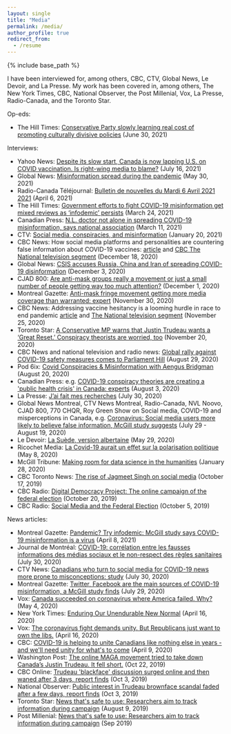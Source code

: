 ```yaml
---
layout: single
title: "Media"
permalink: /media/
author_profile: true
redirect_from:
  - /resume
---
```


{% include base_path %}

I have been interviewed for, among others, CBC, CTV, Global News, Le Devoir, and La Presse. My work has been covered in, among others, The New York Times, CBC, National Observer, the Post Millenial, Vox, La Presse, Radio-Canada, and the Toronto Star.

Op-eds:
* The Hill Times: [Conservative Party slowly learning real cost of promoting culturally divisive policies](https://www.hilltimes.com/2021/06/30/conservative-party-slowly-learning-real-cost-of-promoting-culturally-divisive-policies/303970) (June 30, 2021)

Interviews:
* Yahoo News: [Despite its slow start, Canada is now lapping U.S. on COVID vaccination. Is right-wing media to blame?](https://ca.news.yahoo.com/despite-a-slower-start-canada-is-now-lapping-us-on-covid-vaccination-are-right-wing-media-to-blame-090044237.html) (July 16, 2021)
* Global News: [Misinformation spread during the pandemic](https://globalnews.ca/video/7917886/misinformation-spread-during-the-pandemic/) (May 30, 2021)
* Radio-Canada Téléjournal: [Bulletin de nouvelles du Mardi 6 Avril 2021 2021](https://ici.radio-canada.ca/tele/le-telejournal-ottawa-gatineau/site/episodes/524194/telejournal-ottawa-gatineau-mathieu-nadon-nouvelles) (April 6, 2021)
* The Hill Times: [Government efforts to fight COVID-19 misinformation get mixed reviews as ‘infodemic’ persists](https://www.hilltimes.com/2021/03/24/government-efforts-to-fight-covid-19-misinformation-appreciated-but-theres-still-more-to-be-done-mps-experts/290190) (March 24, 2021)
* Canadian Press: [N.L. doctor not alone in spreading COVID-19 misinformation, says national association](https://www.piquenewsmagazine.com/coronavirus-covid-19-national-news/nl-doctor-not-alone-in-spreading-covid-19-misinformation-says-national-association-3537081) (March 11, 2021)
* CTV: [Social media, conspiracies, and misinformation](https://ottawa.ctvnews.ca/video?clipId=2122255&binId=1.1487308&playlistPageNum=1) (January 20, 2021)
* CBC News: How social media platforms and personalities are countering false information about COVID-19 vaccines: [article](https://www.cbc.ca/news/health/social-media-covid-vaccine-misinformation-1.5842663) and [CBC The National television segment](https://www.youtube.com/watch?v=UfCvuKHLPws) (December 18, 2020)
* Global News: [CSIS accuses Russia, China and Iran of spreading COVID-19 disinformation](https://globalnews.ca/news/7494689/csis-accuses-russia-china-iran-coronavirus-covid-19-disinformation/) (December 3, 2020)
* CJAD 800: [Are anti-mask groups really a movement or just a small number of people getting way too much attention?](https://www.iheartradio.ca/cjad/audio/are-anti-mask-groups-really-a-movement-or-just-a-small-number-of-people-getting-way-too-much-attention-1.14068306?mode=Article) (December 1, 2020)
* Montreal Gazette: [Anti-mask fringe movement getting more media coverage than warranted: expert](https://montrealgazette.com/news/local-news/anti-maskers-get-more-coverage-than-size-of-movement-warrants-expert) (November 30, 2020)
* CBC News: Addressing vaccine hesitancy is a looming hurdle in race to end pandemic [article](https://www.cbc.ca/news/canada/covid-19-vaccine-safety-1.5813484) and [The National television segment](https://www.youtube.com/watch?v=moVqOWjNkmY) (November 25, 2020)
* Toronto Star: [A Conservative MP warns that Justin Trudeau wants a ‘Great Reset.’ Conspiracy theorists are worried, too](https://www.thestar.com/politics/federal/2020/11/19/a-conservative-mp-warns-that-justin-trudeau-wants-a-great-reset-conspiracy-theorists-are-worried-too.html?rf) (November 20, 2020)
* CBC News and national television and radio news: [Global rally against COVID-19 safety measures comes to Parliament Hill](https://www.cbc.ca/news/politics/covid-19-rally-ottawa-1.5705216) (August 29, 2020)
* Pod 6ix: [Covid Conspiracies & Misinformation with Aengus Bridgman](https://pod6ix.com/covid-conspiracies-misinfo-with-aengus-bridgman-lockdown-toronto-ep-12/) (August 20, 2020)
* Canadian Press: e.g. [COVID-19 conspiracy theories are creating a 'public health crisis' in Canada: experts](https://nationalpost.com/news/canada/covid-19-conspiracies-creating-a-public-health-crisis-in-canada-experts-sa) (August 3, 2020)
* La Presse: [J’ai fait mes recherches](https://www.lapresse.ca/actualites/2020-07-30/j-ai-fait-mes-recherches.php) (July 30, 2020)
* Global News Montreal, CTV News Montreal, Radio-Canada, NVL Noovo, CJAD 800, 770 CHQR, Roy Green Show on Social media, COVID-19 and misperceptions in Canada, e.g. [Coronavirus: Social media users more likely to believe false information, McGill study suggests](https://globalnews.ca/news/7229581/coronavirus-social-media-disinformation-mcgill/) (July 29 - August 19, 2020)
* Le Devoir: [La Suède, version albertaine](https://www.ledevoir.com/politique/canada/579798/la-suede-version-albertaine) (May 29, 2020)
* Ricochet Media: [La Covid-19 aurait un effet sur la polarisation politique](https://ricochet.media/fr/3088/la-covid-19-aurait-un-effet-sur-la-polarisation-politique) (May 8, 2020)
* McGill Tribune: [Making room for data science in the humanities](https://www.mcgilltribune.com/private/making-room-for-data-science-in-the-humanities-280120/?fbclid=IwAR3jcKYgnA-UAwItDpg9hO5fVpvsYzewckVnwKvUOYV0C-p4RIr1TCPRy2g) (January 28, 2020)
* CBC Toronto News: [The rise of Jagmeet Singh on social media](https://www.cbc.ca/player/news/canada/toronto) (October 17, 2019)
* CBC Radio: [Digital Democracy Project: The online campaign of the federal election](https://betalisten.cbc.ca/listen/live-radio/1-78-all-in-a-weekend/clip/15742134-digital-democracy-project-the-online-campaign-of-the-federal-election) (October 20, 2019)
* CBC Radio: [Social Media and the Federal Election](https://www.cbc.ca/listen/live-radio/1-78-all-in-a-weekend/clip/15739794-social-media-and-the-federal-election) (October 5, 2019)

News articles:
* Montreal Gazette: [Pandemic? Try infodemic: McGill study says COVID-19 misinformation is a virus](https://montrealgazette.com/news/local-news/pandemic-try-infodemic-mcgill-study-says-covid-19-misinformation-is-a-virus) (April 8, 2021)
* Journal de Montréal: [COVID-19: corrélation entre les fausses informations des médias sociaux et le non-respect des règles sanitaires](https://www.journaldemontreal.com/2020/07/29/covid-19--correlation-entre-les-fausses-informations-des-medias-sociaux-et-le-non-respect-des-regles-sanitaires) (July 30, 2020)
* CTV News: [Canadians who turn to social media for COVID-19 news more prone to misconceptions: study](https://montreal.ctvnews.ca/canadians-who-turn-to-social-media-for-covid-19-news-more-prone-to-misconceptions-study-1.5043823) (July 30, 2020)
* Montreal Gazette: [Twitter, Facebook are the main sources of COVID-19 misinformation, a McGill study finds](https://montrealgazette.com/news/local-news/twitter-facebook-are-the-main-sources-of-covid-19-misinformation-a-mcgill-study-finds/wcm/229a5fe0-a31f-48f7-a23f-ea89f95fc5cb/) (July 29, 2020)
* Vox: [Canada succeeded on coronavirus where America failed. Why?](https://www.vox.com/2020/5/4/21242750/coronavirus-covid-19-united-states-canada-trump-trudeau) (May 4, 2020)
* New York Times: [Enduring Our Unendurable New Normal](https://messaging-custom-newsletters.nytimes.com/template/oakv2?uri=nyt://newsletter/f05a021b-53c5-40d3-859e-2c06b6f9523d&productCode=INT&te=1&nl=the-interpreter&emc=edit_int_20200417) (April 16, 2020)
* Vox: [The coronavirus fight demands unity. But Republicans just want to own the libs.](https://www.vox.com/policy-and-politics/2020/4/16/21223600/hyper-partisanship-republicans-coronavirus-trump-hopkins) (April 16, 2020)
* CBC: [COVID-19 is helping to unite Canadians like nothing else in years - and we'll need unity for what's to come](https://www.cbc.ca/news/canada/opinion-partisanship-covid-19-government-response-1.5525186) (April 9, 2020)
* Washington Post: [The online MAGA movement tried to take down Canada’s Justin Trudeau. It fell short.](https://www.washingtonpost.com/politics/the-online-maga-movement-tried-to-take-down-canadas-justin-trudeau-it-fell-short/2019/10/22/0e01e282-f1ef-11e9-89eb-ec56cd414732_story.html) (Oct 22, 2019)
* CBC Online: [Trudeau 'blackface' discussion surged online and then waned after 3 days, report finds](https://www.cbc.ca/news/technology/trudeau-blackface-discussion-online-1.5306563) (Oct 3, 2019)
* National Observer: [Public interest in Trudeau brownface scandal faded after a few days, report finds](https://www.nationalobserver.com/2019/10/03/news/public-interest-trudeau-brownface-scandal-faded-after-few-days-report-finds) (Oct 3, 2019)
* Toronto Star: [News that's safe to use: Researchers aim to track information during campaign](https://www.cbc.ca/news/technology/digital-democracy-project-disinformation-canada-election-1.5239296) (August 9, 2019)
* Post Millenial: [News that's safe to use: Researchers aim to track information during campaign](https://www.thepostmillennial.com/mainstream-media-main-sources-misinformation-report/) (Sep 2019)

<!--
Testing
-->
